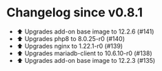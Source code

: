 # Changelog since v0.8.1
- ⬆️ Upgrades add-on base image to 12.2.6 (#141) 
- ⬆️ Upgrades php8 to 8.0.25-r0 (#140) 
- ⬆️ Upgrades nginx to 1.22.1-r0 (#139) 
- ⬆️ Upgrades mariadb-client to 10.6.10-r0 (#138) 
- ⬆️ Upgrades add-on base image to 12.2.3 (#135) 
